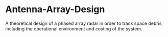 # Antenna-Array-Design
A theoretical design of a phased array radar in order to track space debris, including the operational environment and costing of the system.
